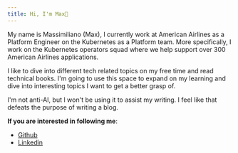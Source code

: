 ```yaml
---
title: Hi, I'm Max👋
---
```


My name is Massimiliano (Max), I currently work at American Airlines as a Platform Engineer on the Kubernetes as a Platform team.
More specifically, I work on the Kubernetes operators squad where we help support over 300 American Airlines applications.

I like to dive into different tech related topics on my free time and read technical books. I'm going to use this space to expand on my 
learning and dive into interesting topics I want to get a better grasp of. 

I'm not anti-AI, but I won't be using it to assist my writing. I feel like that defeats the purpose of writing a blog.

**If you are interested in following me**:
- [Github](www.github.com/maxcelant)
- [Linkedin](www.linkedin/in/maxcelant)
